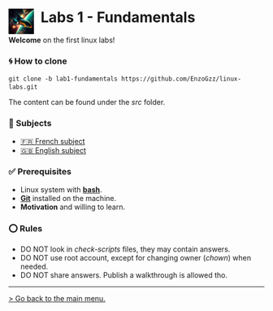 #  <img align="left" alt="Dormitory" src="/assets/spaceship.png" width="50x"/>&nbsp; Labs 1 - Fundamentals

**Welcome** on the first linux labs!

### 🌀 How to clone

```
git clone -b lab1-fundamentals https://github.com/EnzoGzz/linux-labs.git
```

The content can be found under the _src_ folder.

###  📄 Subjects

 - [🇫🇷 French subject](./subjects/FR.md)
 - [🇬🇧 English subject](./subjects/FR.md)

### ✅ Prerequisites

 - Linux system with [**bash**](https://opensource.com/resources/what-bash).
 - [**Git**](https://git-scm.com/book/en/v2/Getting-Started-Installing-Git) installed on the machine.
 - **Motivation** and willing to learn.

### ⭕ Rules

 - DO NOT look in _check-scripts_ files, they may contain answers.
 - DO NOT use root account, except for changing owner (*chown*) when needed.
 - DO NOT share answers. Publish a walkthrough is allowed tho.

---

[> Go back to the main menu.](https://github.com/EnzoGzz/linux-labs/tree/master)
